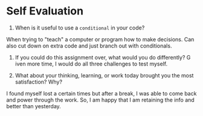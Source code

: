 # Self Evaluation

1. When is it useful to use a `conditional` in your code?

When trying to "teach" a computer or program how to make decisions. Can also cut down on extra code and just branch out with conditionals. 

1. If you could do this assignment over, what would you do differently?
G
iven more time, I would do all three challenges to test myself. 


1. What about your thinking, learning, or work today brought you the most satisfaction? Why?

I found myself lost a certain times but after a break, I was able to come back and power through the work. So, I am happy that I am retaining the info and better than yesterday. 
